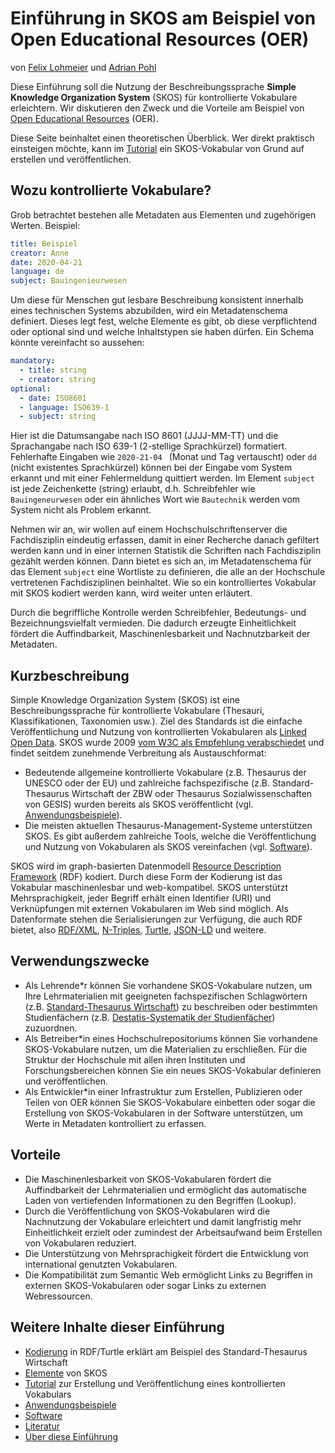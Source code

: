 # Einführung in SKOS am Beispiel von Open Educational Resources (OER)

von [Felix Lohmeier](https://felixlohmeier.de) und [Adrian Pohl](https://lobid.org/team/ap)

Diese Einführung soll die Nutzung der Beschreibungssprache **Simple Knowledge Organization System** (SKOS) für kontrollierte Vokabulare erleichtern. Wir diskutieren den Zweck und die Vorteile am Beispiel von [Open Educational Resources](https://de.wikipedia.org/wiki/Open_Educational_Resources) (OER).

Diese Seite beinhaltet einen theoretischen Überblick. Wer direkt praktisch einsteigen möchte, kann im [Tutorial](skos-tutorial.md) ein SKOS-Vokabular von Grund auf erstellen und veröffentlichen.

## Wozu kontrollierte Vokabulare?

Grob betrachtet bestehen alle Metadaten aus Elementen und zugehörigen Werten. Beispiel:

```yaml
title: Beispiel
creator: Anne
date: 2020-04-21
language: de
subject: Bauingenieurwesen
```

Um diese für Menschen gut lesbare Beschreibung konsistent innerhalb eines technischen Systems abzubilden, wird ein Metadatenschema definiert. Dieses legt fest, welche Elemente es gibt, ob diese verpflichtend oder optional sind und welche Inhaltstypen sie haben dürfen. Ein Schema könnte vereinfacht so aussehen:

```yaml
mandatory:
  - title: string
  - creator: string
optional:
  - date: ISO8601
  - language: ISO639-1
  - subject: string
```

Hier ist die Datumsangabe nach ISO 8601 (JJJJ-MM-TT) und die Sprachangabe nach ISO 639-1 (2-stellige Sprachkürzel) formatiert. Fehlerhafte Eingaben wie `2020-21-04 ` (Monat und Tag vertauscht) oder `dd` (nicht existentes Sprachkürzel) können bei der Eingabe vom System erkannt und mit einer Fehlermeldung quittiert werden. Im Element `subject` ist jede Zeichenkette (string) erlaubt, d.h. Schreibfehler wie `Bauingeneurwesen` oder ein ähnliches Wort wie `Bautechnik` werden vom System nicht als Problem erkannt.

Nehmen wir an, wir wollen auf einem Hochschulschriftenserver die Fachdisziplin eindeutig erfassen, damit in einer Recherche danach gefiltert werden kann und in einer internen Statistik die Schriften nach Fachdisziplin gezählt werden können. Dann bietet es sich an, im Metadatenschema für das Element `subject` eine Wortliste zu definieren, die alle an der Hochschule vertretenen Fachdisziplinen beinhaltet. Wie so ein kontrolliertes Vokabular mit SKOS kodiert werden kann, wird weiter unten erläutert.

Durch die begriffliche Kontrolle werden Schreibfehler, Bedeutungs- und Bezeichnungsvielfalt vermieden. Die dadurch erzeugte Einheitlichkeit fördert die Auffindbarkeit, Maschinenlesbarkeit und Nachnutzbarkeit der Metadaten.

## Kurzbeschreibung

Simple Knowledge Organization System (SKOS) ist eine Beschreibungssprache für kontrollierte Vokabulare (Thesauri, Klassifikationen, Taxonomien usw.). Ziel des Standards ist die einfache Veröffentlichung und Nutzung von kontrollierten Vokabularen als [Linked Open Data](https://de.wikipedia.org/wiki/Linked_Open_Data). SKOS wurde 2009 [vom W3C als Empfehlung verabschiedet](https://www.w3.org/TR/2009/REC-skos-reference-20090818/) und findet seitdem zunehmende Verbreitung als Austauschformat:

* Bedeutende allgemeine kontrollierte Vokabulare (z.B. Thesaurus der UNESCO oder der EU) und zahlreiche fachspezifische (z.B. Standard-Thesaurus Wirtschaft der ZBW oder Thesaurus Sozialwissenschaften von GESIS) wurden bereits als SKOS veröffentlicht (vgl. [Anwendungsbeispiele](skos-anwendungsbeispiele.md)).
* Die meisten aktuellen Thesaurus-Management-Systeme unterstützen SKOS. Es gibt außerdem zahlreiche Tools, welche die Veröffentlichung und Nutzung von Vokabularen als SKOS vereinfachen  (vgl. [Software](skos-software.md)).

SKOS wird im graph-basierten Datenmodell [Resource Description Framework](https://de.wikipedia.org/wiki/Resource_Description_Framework) (RDF) kodiert. Durch diese Form der Kodierung ist das Vokabular maschinenlesbar und web-kompatibel. SKOS unterstützt Mehrsprachigkeit, jeder Begriff erhält einen Identifier (URI) und Verknüpfungen mit externen Vokabularen im Web sind möglich. Als Datenformate stehen die Serialisierungen zur Verfügung, die auch RDF bietet, also [RDF/XML](RDF/XML), [N-Triples](https://format.gbv.de/rdf/ntriples), [Turtle](https://format.gbv.de/rdf/turtle), [JSON-LD](https://format.gbv.de/rdf/json-ld) und weitere.

## Verwendungszwecke

* Als Lehrende\*r können Sie vorhandene SKOS-Vokabulare nutzen, um Ihre Lehrmaterialien mit geeigneten fachspezifischen Schlagwörtern (z.B. [Standard-Thesaurus Wirtschaft](http://bartoc-skosmos.unibas.ch/STW/en/?clang=de)) zu beschreiben oder bestimmten Studienfächern (z.B. [Destatis-Systematik der Studienfächer](https://skohub.io/dini-ag-kim/hochschulfaechersystematik/heads/master/w3id.org/kim/hochschulfaechersystematik/scheme.html)) zuzuordnen.
* Als Betreiber\*in eines Hochschulrepositoriums können Sie vorhandene SKOS-Vokabulare nutzen, um die Materialien zu erschließen. Für die Struktur der Hochschule mit allen ihren Instituten und Forschungsbereichen können Sie ein neues SKOS-Vokabular definieren und veröffentlichen.
* Als Entwickler\*in einer Infrastruktur zum Erstellen, Publizieren oder Teilen von OER können Sie SKOS-Vokabulare einbetten oder sogar die Erstellung von SKOS-Vokabularen in der Software unterstützen, um Werte in Metadaten kontrolliert zu erfassen.

## Vorteile

* Die Maschinenlesbarkeit von SKOS-Vokabularen fördert die Auffindbarkeit der Lehrmaterialien und ermöglicht das automatische Laden von vertiefenden Informationen zu den Begriffen (Lookup).
* Durch die Veröffentlichung von SKOS-Vokabularen wird die Nachnutzung der Vokabulare erleichtert und damit langfristig mehr Einheitlichkeit erzielt oder zumindest der Arbeitsaufwand beim Erstellen von Vokabularen reduziert.
* Die Unterstützung von Mehrsprachigkeit fördert die Entwicklung von international genutzten Vokabularen.
* Die Kompatibilität zum Semantic Web ermöglicht Links zu Begriffen in externen SKOS-Vokabularen oder sogar Links zu externen Webressourcen.

## Weitere Inhalte dieser Einführung

* [Kodierung](skos-kodierung.md) in RDF/Turtle erklärt am Beispiel des Standard-Thesaurus Wirtschaft
* [Elemente](skos-elemente.md) von SKOS
* [Tutorial](skos-tutorial.md) zur Erstellung und Veröffentlichung eines kontrollierten Vokabulars
* [Anwendungsbeispiele](skos-anwendungsbeispiele.md)
* [Software](skos-software.md)
* [Literatur](skos-literatur.md)
* [Über diese Einführung](about.md)
